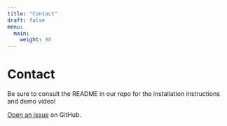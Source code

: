 ```yaml
---
title: "Contact"
draft: false
menu:
  main:
    weight: 90
---
```


# Contact

Be sure to consult the README in our repo for the installation instructions and demo video!

[Open an issue](https://github.com/carolinebegg/chrome-extension-summarizer/issues/new) on GitHub.
